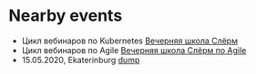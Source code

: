 # Nearby events

- Цикл вебинаров по Kubernetes  [Вечерняя школа Слёрм](https://slurm.io/evening)
- Цикл вебинаров по Agile [Вечерняя школа Слёрм по Agile](https://slurm.io/agile_evening)
- 15.05.2020, Ekaterinburg [dump](https://dump-ekb.ru/devops?utm_source=telegram&utm_medium=social&utm_campaign=dump2020&utm_content=devops_ru18.02)
